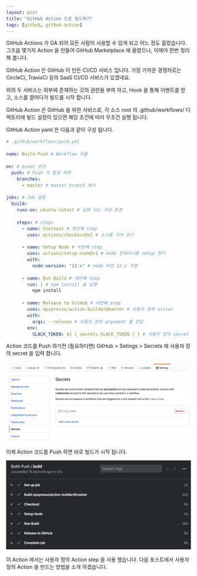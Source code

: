 ```yaml
---
layout: post
title: "GitHub Action 으로 빌드하기"
tags: [github, github-action]
---
```


GitHub Actions 가 GA 되어 모든 사람이 사용할 수 있게 되고 어느 정도 흘렀습니다.
그즈음 몇가지 Action 을 만들어 GitHub Marketplace 에 올렸으나, 이제야 한번 정리해 봅니다.

GitHub Action 은 GitHub 이 만든 CI/CD 서비스 입니다.
가장 가까운 경쟁자로는 CircleCi, TravisCi 등의 SaaS CI/CD 서비스가 있겠네요.

위의 두 서비스는 외부에 존재하는 깃의 권한을 부여 하고, Hook 을 통해 이벤트를 받고, 소스를 끌어다가 빌드를 시작 합니다.

GitHub Action 은 GitHub 을 위한 서비스로, 각 소스 root 의 .github/workflows/ 디렉토리에 빌드 설정이 있으면 해당 조건에 따라 무조건 실행 됩니다.

GitHub Action yaml 은 다음과 같이 구성 됩니다.

```yaml
# .github/workflows/push.yml

name: Build-Push # Workflow 이름

on: # Event 조건
  push: # Push 가 발생 하면
    branches:
      - master # master branch 에서

jobs: # Job 설정
  build:
    runs-on: ubuntu-latest # 실행 되는 가상 환경

    steps: # steps
      - name: Checkout # 첫번째 step
        uses: actions/checkout@v2 # 소소를 가져 온다

      - name: Setup Node # 두번째 step
        uses: actions/setup-node@v1 # node 컨테이너를 setup 한다
        with:
          node-version: "12.x" # node 버전 12.x 지정

      - name: Run Build # 세번째 step
        run: | # npm install 을 실행
          npm install

      - name: Release to GitHub # 네번째 step
        uses: opspresso/action-builder@master # 사용자 정의 action
        with:
          args: --release # 사용자 정의 argument 를 전달
        env:
          SLACK_TOKEN: ${ { secrets.SLACK_TOKEN } } # 사용자 정의 secret 을 전달
```

Action 코드를 Push 하기전 (필요하다면) GitHub > Setings > Secrets 에 사용자 정의 secret 을 입력 합니다.

![guthub-secrets](/assets/images/2020-02-10/github-secrets.png)

이제 Action 코드를 Push 하면 바로 빌드가 시작 됩니다.

![guthub-action-build](/assets/images/2020-02-10/github-action-build.png)

이 Action 에서는 사용자 정의 Action step 을 사용 했습니다.
다음 포스트에서 사용자 정의 Action 을 만드는 방법을 소개 하겠습니다.
